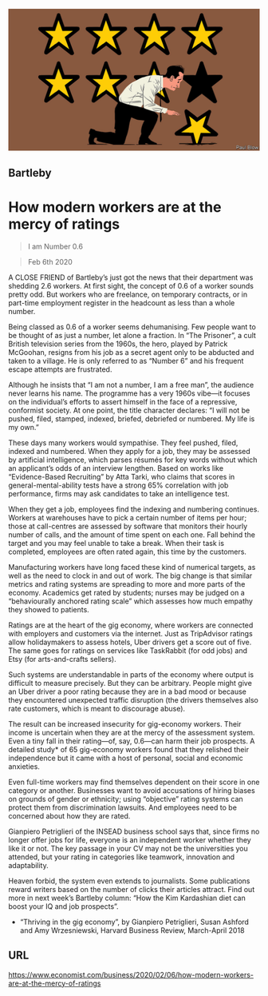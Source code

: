 ![](./images/20200208_WBD001_0.jpg)

## Bartleby

# How modern workers are at the mercy of ratings

> I am Number 0.6

> Feb 6th 2020

A CLOSE FRIEND of Bartleby’s just got the news that their department was shedding 2.6 workers. At first sight, the concept of 0.6 of a worker sounds pretty odd. But workers who are freelance, on temporary contracts, or in part-time employment register in the headcount as less than a whole number.

Being classed as 0.6 of a worker seems dehumanising. Few people want to be thought of as just a number, let alone a fraction. In “The Prisoner”, a cult British television series from the 1960s, the hero, played by Patrick McGoohan, resigns from his job as a secret agent only to be abducted and taken to a village. He is only referred to as “Number 6” and his frequent escape attempts are frustrated.

Although he insists that “I am not a number, I am a free man”, the audience never learns his name. The programme has a very 1960s vibe—it focuses on the individual’s efforts to assert himself in the face of a repressive, conformist society. At one point, the title character declares: “I will not be pushed, filed, stamped, indexed, briefed, debriefed or numbered. My life is my own.”

These days many workers would sympathise. They feel pushed, filed, indexed and numbered. When they apply for a job, they may be assessed by artificial intelligence, which parses résumés for key words without which an applicant’s odds of an interview lengthen. Based on works like “Evidence-Based Recruiting” by Atta Tarki, who claims that scores in general-mental-ability tests have a strong 65% correlation with job performance, firms may ask candidates to take an intelligence test.

When they get a job, employees find the indexing and numbering continues. Workers at warehouses have to pick a certain number of items per hour; those at call-centres are assessed by software that monitors their hourly number of calls, and the amount of time spent on each one. Fall behind the target and you may feel unable to take a break. When their task is completed, employees are often rated again, this time by the customers.

Manufacturing workers have long faced these kind of numerical targets, as well as the need to clock in and out of work. The big change is that similar metrics and rating systems are spreading to more and more parts of the economy. Academics get rated by students; nurses may be judged on a “behaviourally anchored rating scale” which assesses how much empathy they showed to patients.

Ratings are at the heart of the gig economy, where workers are connected with employers and customers via the internet. Just as TripAdvisor ratings allow holidaymakers to assess hotels, Uber drivers get a score out of five. The same goes for ratings on services like TaskRabbit (for odd jobs) and Etsy (for arts-and-crafts sellers).

Such systems are understandable in parts of the economy where output is difficult to measure precisely. But they can be arbitrary. People might give an Uber driver a poor rating because they are in a bad mood or because they encountered unexpected traffic disruption (the drivers themselves also rate customers, which is meant to discourage abuse).

The result can be increased insecurity for gig-economy workers. Their income is uncertain when they are at the mercy of the assessment system. Even a tiny fall in their rating—of, say, 0.6—can harm their job prospects. A detailed study* of 65 gig-economy workers found that they relished their independence but it came with a host of personal, social and economic anxieties.

Even full-time workers may find themselves dependent on their score in one category or another. Businesses want to avoid accusations of hiring biases on grounds of gender or ethnicity; using “objective” rating systems can protect them from discrimination lawsuits. And employees need to be concerned about how they are rated.

Gianpiero Petriglieri of the INSEAD business school says that, since firms no longer offer jobs for life, everyone is an independent worker whether they like it or not. The key passage in your CV may not be the universities you attended, but your rating in categories like teamwork, innovation and adaptability.

Heaven forbid, the system even extends to journalists. Some publications reward writers based on the number of clicks their articles attract. Find out more in next week’s Bartleby column: “How the Kim Kardashian diet can boost your IQ and job prospects”.

* “Thriving in the gig economy”, by Gianpiero Petriglieri, Susan Ashford and Amy Wrzesniewski, Harvard Business Review, March-April 2018

## URL

https://www.economist.com/business/2020/02/06/how-modern-workers-are-at-the-mercy-of-ratings
